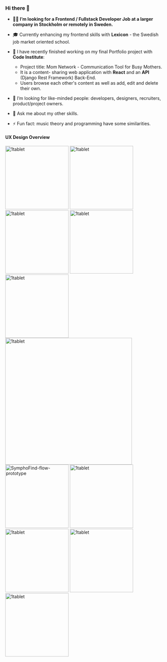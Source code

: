 ### Hi there 👋


- 🕵️‍♀️ **I’m looking for a Frontend / Fullstack Developer Job at a larger company in Stockholm or remotely in Sweden.**
- :mortar_board: Currently enhancing my frontend skills with **Lexicon** - the Swedish job market oriented school.

- 🔭 I have recently finished working on my final Portfolio project with **Code Institute**: 
    -  Project title: Mom Network - Communication Tool for Busy Mothers.
    -  It is a content- sharing web application with **React** and an **API** (Django Rest Framework) Back-End.
    -  Users browse each other's content as well as add, edit and delete their own.

- 👯 I’m looking for like-minded people: developers, designers, recruiters, product/project owners.
  
- 💬 Ask me about my other skills.
  
- ⚡ Fun fact: music theory and programming have some similarities.


#### UX Design Overview



<img width="200" alt="1tablet" src="https://github.com/user-attachments/assets/2099f170-8017-4cef-84b6-577512d1c32d" />

<img width="200" alt="1tablet" src="https://github.com/user-attachments/assets/e73b1d48-a87a-4c23-acf1-8edf97bebcf1" />

<img width="200" alt="1tablet" src="https://github.com/user-attachments/assets/b4939a92-6d13-4f83-b82d-72d6607ee292" />

<img width="200" alt="1tablet" src="https://github.com/user-attachments/assets/fabd7051-102c-41e3-b469-58b7d4880e29" />

<img width="200" alt="1tablet" src="https://github.com/user-attachments/assets/9bc91102-4418-484e-af11-fecd530b3e39" />

<img width="400" alt="1tablet" src="https://github.com/user-attachments/assets/a49aa531-b457-431b-8d07-d3547201a3fd" />

<img width="200" alt="SymphoFind-flow-prototype" src="https://github.com/user-attachments/assets/3c6a26fd-7c0b-46d9-8945-b9aca0089922" />

<img width="200" alt="1tablet" src="https://github.com/user-attachments/assets/1aa7c5be-823c-486f-acf5-a30a74febbcb" />

<img width="200" alt="1tablet" src="https://github.com/user-attachments/assets/492343cf-2047-4b47-8e6a-9379fcc8bef2" />

<img width="200" alt="1tablet" src="https://github.com/user-attachments/assets/6a610226-8a1e-4be7-b8aa-f7d3d4d5453e" />

<img width="200" alt="1tablet" src="https://github.com/user-attachments/assets/1f11dc7a-4fc3-4b00-ab4e-15ce61dfcde9" />

